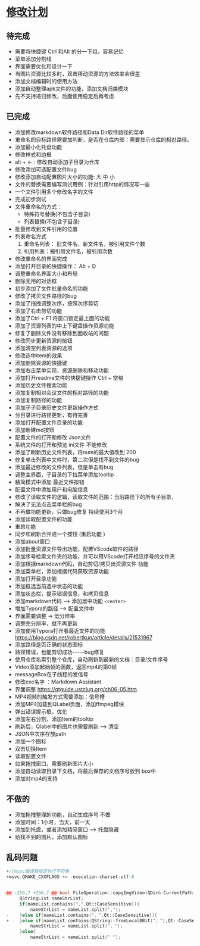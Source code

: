 # [修改计划](./)    

## 待完成    

- 需要将快捷键 Ctrl 和Alt 的分一下组，容易记忆 
- 菜单添加分割线  
- 界面需要优化和设计一下     
- 当图片资源比较多时，双击移动资源的方法效率会很差  
- 添加文档编辑时的使用方法     
- 添加自动整理apk文件的功能，添加文档归类模块  
- 先不支持递归修改，后面使用稳定后再考虑      

## 已完成   


- 添加修改markdown软件路径和Data Dir软件路径的菜单
- 重命名的目标路径需要加判断，是否在仓库内部：需要显示仓库的相对路径。 
- 添加最小化托盘功能 
- 修改样式和边框  
- alt + ←  : 修改自动添加子目录为仓库  
- 修改添加可选配置文件bug   
- 修改添加自动配置图片大小的功能: 大  中   小   
- 文件的替换需要编写测试用例：针对引用http的情况写一些 
- 一个文件引用多个修改名字的文件  
- 完成初步测试  
- 文件重命名的方式： 
   - 特殊符号替换(不包含子目录)    
   - 列表替换(不包含子目录)    
- 批量修改到文件引用的位置    
- 列表命名方式   
  1. 重命名列表： 旧文件名，新文件名，被引用文件个数   
  2. 引用列表：被引用文件名，被引用次数   
- 修改重命名的界面完成 
- 添加打开目录的快捷操作： Alt + D 
- 调整重命名界面大小和布局  
- 删除无用的对话框  
- 初步添加了文件批量命名的功能  
- 修改了拷贝文件路径的bug  
- 添加了拖拽调整次序，按照次序剪切  
- 添加了右击剪切功能  
- 添加了Ctrl + F1 将窗口锁定最上面的功能  
- 添加了资源列表的中上下键盘操作资源功能 
- 修复了删除文件没有移除到回收站的问题  
- 修改同步更新资源的按钮  
- 添加清空列表资源的选项  
- 修改选中item的效果  
- 添加删除资源的快捷键 
- 添加右击菜单实现，资源删除和移动功能
- 添加打开readme文件的快捷键操作 Ctrl + 空格 
- 添加历史文件搜索功能   
- 添加复制相对会议文件的相对路径的功能  
- 添加复制路径的功能  
- 添加子子目录历史文件更新操作方式    
- 分目录进行路径更新，有待完善    
- 添加打开配置文件目录的功能   
- 添加新建md按钮  
- 配置文件的打开和修改  Json文件  
- 系统文件的打开和预览  ini文件  不能修改  
- 添加了刷新历史文件列表，将num的最大值改到 200 
- 修复单击列表中文件时，第二次但是找不到文件的bug    
- 添加最近修改的文件列表，但是单击有bug  
- 调整主界面，子目录的下拉菜单添加tooltip 
- 精简模式中添加 最近文件按钮   
- 配置文件中添加用户和电脑信息   
- 修改了读取文件的逻辑，读取文件的范围：当前路径下的所有子目录， 
- 解决了无法点击菜单栏的bug   
- 不再做功能更新，只做bug修复   持续使用3个月   
- 添加读取配置文件的功能  
- 重启功能   
- 同步和刷新合并成一个按钮   (重启功能  )   
- 添加about窗口  
- 添加批量资源文件导出功能，配置VScode软件的路径     
- 添加序号检索文件夹的功能，并可以用VScode打开相应序号的文件夹  
- 添加根据markdown代码，自动剪切/拷贝出资源文件  功能   
- 添加菜单栏，添加根据代码获取资源功能  
- 添加打开目录功能   
- 添加框选当前选中状态的功能      
- 添加状态栏，提示错误信息，和拷贝信息  
- 添加markdown代码 --> 添加居中功能 `<center>`
- 增加Typora的路径 --> 配置文件中   
- 界面需要调整    -> 低分辨率   
- 调整完分辨率，就不再更新  
- 添加使用Typora打开看最近文件的功能  https://blog.csdn.net/robertkun/article/details/21531967    
- 添加路径是否正确的状态图标  
- 路径错误，也能剪切成功-----bug修复  
- 使用仓库名索引整个仓库，自动刷新到最新的文档：目录/文件序号   
- Video添加起始帧的函数，返回mp4的第0帧  
- messageBox在子线程的发信号    
- 修改exe名字 ：Markdown Assistant   
- 界面调整  https://qtguide.ustclug.org/ch06-05.htm  
- MP4视频的触发方式需要添加：信号槽     
- 添加MP4加载到QLabel页面，添加ffmpeg模块        
- 弹出错误提示框，优化    
- 添加左右分割，添加Item的tooltip  
- 刷新后，Qlabel中的图片也需要刷新   -->  清空    
- JSON中次序存放path  
- 添加一个图标    
- 双击切换Item  
- 读取配置文件  
- 如果拖拽窗口，需要刷新图片大小   
- 添加自动读取目录下文档，将最后保存的文档序号放到 box中  
- 添加对mp4的支持  

## 不做的   

- 添加拖拽整理的功能，自动生成序号     不做 
- 添加时间：1小时，当天，前一天     
- 添加到托盘，或者添加精简窗口  -->  托盘隐藏      
- 给找不到的图片，添加默认图标     

## 乱码问题  

```C++
+//msvc编译器指定执行字符集
+msvc:QMAKE_CXXFLAGS += -execution-charset:utf-8

```

```C++

@@ -256,7 +256,7 @@ bool FileOperation::copyImgVideo(QDir& CurrentPath, const QStringList& fileNameA
     QStringList nameStrList;
     if(nameList.contains(",",Qt::CaseSensitive)){
         nameStrList = nameList.split(",");
-    }else if(nameList.contains("，",Qt::CaseSensitive)){
+    }else if(nameList.contains(QString::fromLocal8Bit("，"),Qt::CaseSensitive)){
         nameStrList = nameList.split("，");
     }else{
         nameStrList = nameList.split(" ");

```